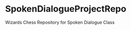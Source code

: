 SpokenDialogueProjectRepo
=========================

Wizards Chess Repository for Spoken Dialogue Class
